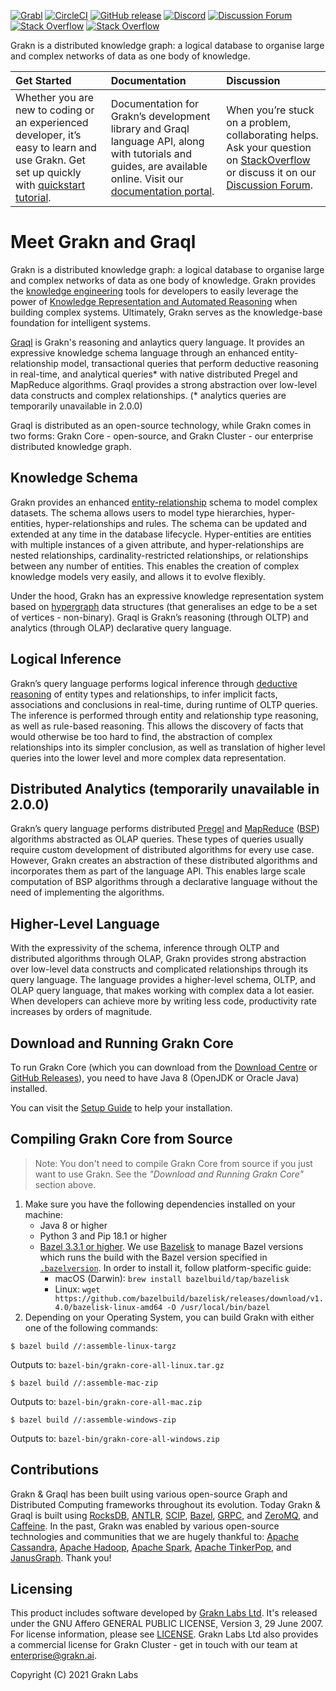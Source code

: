 [![Grabl](https://grabl.io/api/status/graknlabs/grakn/badge.svg)](https://grabl.io/graknlabs/grakn)
[![CircleCI](https://circleci.com/gh/graknlabs/grakn/tree/master.svg?style=shield)](https://circleci.com/gh/graknlabs/grakn/tree/master)
[![GitHub release](https://img.shields.io/github/release/graknlabs/grakn.svg)](https://github.com/graknlabs/grakn/releases/latest)
[![Discord](https://img.shields.io/discord/665254494820368395?color=7389D8&label=chat&logo=discord&logoColor=ffffff)](https://grakn.ai/discord)
[![Discussion Forum](https://img.shields.io/discourse/https/discuss.grakn.ai/topics.svg)](https://discuss.grakn.ai)
[![Stack Overflow](https://img.shields.io/badge/stackoverflow-grakn-796de3.svg)](https://stackoverflow.com/questions/tagged/grakn)
[![Stack Overflow](https://img.shields.io/badge/stackoverflow-graql-3dce8c.svg)](https://stackoverflow.com/questions/tagged/graql)

Grakn is a distributed knowledge graph: a logical database to organise large and complex networks of data as one body of knowledge.

| Get Started | Documentation | Discussion |
|:------------|:--------------|:-----------|
| Whether you are new to coding or an experienced developer, it’s easy to learn and use Grakn. Get set up quickly with [quickstart tutorial](https://docs.grakn.ai/docs/general/quickstart). | Documentation for Grakn’s development library and Graql language API, along with tutorials and guides, are available online. Visit our [documentation portal](https://docs.grakn.ai/). | When you’re stuck on a problem, collaborating helps. Ask your question on [StackOverflow](https://stackoverflow.com/questions/tagged/graql+or+grakn) or discuss it on our [Discussion Forum](https://discuss.grakn.ai/). |

# Meet Grakn and Graql

Grakn is a distributed knowledge graph: a logical database to organise large and complex networks of data as one body of knowledge. Grakn provides the [knowledge engineering](https://en.wikipedia.org/wiki/Knowledge_engineering) tools for developers to easily leverage the power of [Knowledge Representation and Automated Reasoning](https://en.wikipedia.org/wiki/Knowledge_representation_and_reasoning) when building complex systems. Ultimately, Grakn serves as the knowledge-base foundation for intelligent systems.

[Graql](https://github.com/graknlabs/graql) is Grakn's reasoning and anlaytics query language. It provides an expressive knowledge schema language through an enhanced entity-relationship model, transactional queries that perform deductive reasoning in real-time, and analytical queries* with native distributed Pregel and MapReduce algorithms. Graql provides a strong abstraction over low-level data constructs and complex relationships. (* analytics queries are temporarily unavailable in 2.0.0)

Graql is distributed as an open-source technology, while Grakn comes in two forms: Grakn Core - open-source, and Grakn Cluster - our enterprise distributed knowledge graph.

## Knowledge Schema

Grakn provides an enhanced [entity-relationship](https://en.wikipedia.org/wiki/Entity–relationship_model) schema to model complex datasets. The schema allows users to model type hierarchies, hyper-entities, hyper-relationships and rules. The schema can be updated and extended at any time in the database lifecycle. Hyper-entities are entities with multiple instances of a given attribute, and hyper-relationships are nested relationships, cardinality-restricted relationships, or relationships between any number of entities. This enables the creation of complex knowledge models very easily, and allows it to evolve flexibly.

Under the hood, Grakn has an expressive knowledge representation system based on [hypergraph](https://en.wikipedia.org/wiki/Hypergraph) data structures (that generalises an edge to be a set of vertices - non-binary). Graql is Grakn’s reasoning (through OLTP) and analytics (through OLAP) declarative query language. 

## Logical Inference

Grakn’s query language performs logical inference through [deductive reasoning](https://en.wikipedia.org/wiki/Deductive_reasoning) of entity types and relationships, to infer implicit facts, associations and conclusions in real-time, during runtime of OLTP queries. The inference is performed through entity and relationship type reasoning, as well as rule-based reasoning. This allows the discovery of facts that would otherwise be too hard to find, the abstraction of complex relationships into its simpler conclusion, as well as translation of higher level queries into the lower level and more complex data representation.

## Distributed Analytics (temporarily unavailable in 2.0.0)

Grakn’s query language performs distributed [Pregel](https://kowshik.github.io/JPregel/pregel_paper.pdf) and [MapReduce](https://en.wikipedia.org/wiki/MapReduce) ([BSP](https://en.wikipedia.org/wiki/Bulk_synchronous_parallel)) algorithms abstracted as OLAP queries. These types of queries usually require custom development of distributed algorithms for every use case. However, Grakn creates an abstraction of these distributed algorithms and incorporates them as part of the language API. This enables large scale computation of BSP algorithms through a declarative language without the need of implementing the algorithms.

## Higher-Level Language

With the expressivity of the schema, inference through OLTP and distributed algorithms through OLAP, Grakn provides strong abstraction over low-level data constructs and complicated relationships through its query language. The language provides a higher-level schema, OLTP, and OLAP query language, that makes working with complex data a lot easier. When developers can achieve more by writing less code, productivity rate increases by orders of magnitude.

## Download and Running Grakn Core

To run Grakn Core (which you can download from the [Download Centre](https://grakn.ai/download) or [GitHub Releases](https://github.com/graknlabs/grakn/releases)), you need to have Java 8 (OpenJDK or Oracle Java) installed.

You can visit the [Setup Guide](https://dev.grakn.ai/docs/running-grakn/install-and-run) to help your installation.

## Compiling Grakn Core from Source

> Note: You don't need to compile Grakn Core from source if you just want to use Grakn. See the _"Download and Running Grakn Core"_ section above.

1. Make sure you have the following dependencies installed on your machine:
    - Java 8 or higher
    - Python 3 and Pip 18.1 or higher
    - [Bazel 3.3.1 or higher](http://bazel.build/). We use [Bazelisk](https://github.com/bazelbuild/bazelisk) to manage Bazel versions which runs the build with the Bazel version specified in [`.bazelversion`](https://github.com/graknlabs/grakn/blob/master/.bazelversion). In order to install it, follow platform-specific guide:
        - macOS (Darwin): `brew install bazelbuild/tap/bazelisk`
        - Linux: `wget https://github.com/bazelbuild/bazelisk/releases/download/v1.4.0/bazelisk-linux-amd64 -O /usr/local/bin/bazel`
1. Depending on your Operating System, you can build Grakn with either one of the following commands: 
```
$ bazel build //:assemble-linux-targz
```
Outputs to: `bazel-bin/grakn-core-all-linux.tar.gz`
```
$ bazel build //:assemble-mac-zip
```
Outputs to: `bazel-bin/grakn-core-all-mac.zip`
```
$ bazel build //:assemble-windows-zip
```
Outputs to: `bazel-bin/grakn-core-all-windows.zip`

## Contributions

Grakn & Graql has been built using various open-source Graph and Distributed Computing frameworks throughout its evolution. Today Grakn & Graql is built using [RocksDB](https://rocksdb.org), [ANTLR](http://www.antlr.org), [SCIP](https://www.scipopt.org), [Bazel](https://bazel.build), [GRPC](https://grpc.io), and [ZeroMQ](https://zeromq.org), and [Caffeine](https://github.com/ben-manes/caffeine). In the past, Grakn was enabled by various open-source technologies and communities that we are hugely thankful to: [Apache Cassandra](http://cassandra.apache.org), [Apache Hadoop](https://hadoop.apache.org), [Apache Spark](http://spark.apache.org), [Apache TinkerPop](http://tinkerpop.apache.org), and [JanusGraph](http://janusgraph.org). Thank you!

## Licensing

This product includes software developed by [Grakn Labs Ltd](https://grakn.ai/).  It's released under the GNU Affero GENERAL PUBLIC LICENSE, Version 3, 29 June 2007. For license information, please see [LICENSE](https://github.com/graknlabs/grakn/blob/master/LICENSE). Grakn Labs Ltd also provides a commercial license for Grakn Cluster - get in touch with our team at enterprise@grakn.ai.

Copyright (C) 2021 Grakn Labs
